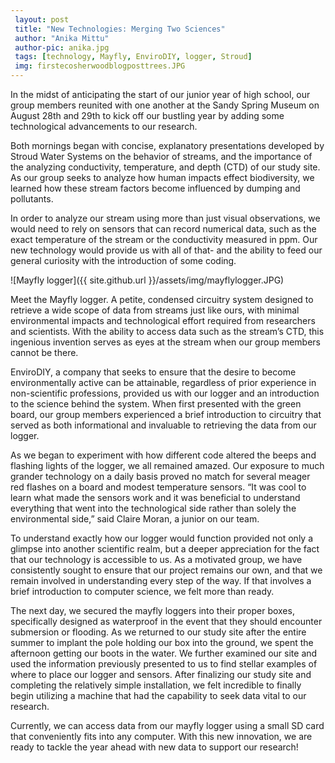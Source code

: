 ```yaml
---		
 layout: post		
 title: "New Technologies: Merging Two Sciences"		
 author: "Anika Mittu"			
 author-pic: anika.jpg	
 tags: [technology, Mayfly, EnviroDIY, logger, Stroud]		
 img: firstecosherwoodblogposttrees.JPG
---
```


In the midst of anticipating the start of our junior year of high school, our group members reunited with one another at the Sandy Spring Museum on August 28th and 29th to kick off our bustling year by adding some technological advancements to our research. 

Both mornings began with concise, explanatory presentations developed by Stroud Water Systems on the behavior of streams, and the importance of the analyzing conductivity, temperature, and depth (CTD) of our study site. As our group seeks to analyze how human impacts effect biodiversity, we learned how these stream factors become influenced by dumping and pollutants. 

In order to analyze our stream using more than just visual observations, we would need to rely on sensors that can record numerical data, such as the exact temperature of the stream or the conductivity measured in ppm. Our new technology would provide us with all of that- and the ability to feed our general curiosity with the introduction of some coding.

![Mayfly logger]({{ site.github.url }}/assets/img/mayflylogger.JPG)

Meet the Mayfly logger. A petite, condensed circuitry system designed to retrieve a wide scope of data from streams just like ours, with minimal environmental impacts and technological effort required from researchers and scientists. With the ability to access data such as the stream’s CTD, this ingenious invention serves as eyes at the stream when our group members cannot be there.

EnviroDIY, a company that seeks to ensure that the desire to become environmentally active can be attainable, regardless of prior experience in non-scientific professions, provided us with our logger and an introduction to the science behind the system. When first presented with the green board, our group members experienced a brief introduction to circuitry that served as both informational and invaluable to retrieving the data from our logger. 

As we began to experiment with how different code altered the beeps and flashing lights of the logger, we all remained amazed. Our exposure to much grander technology on a daily basis proved no match for several meager red flashes on a board and modest temperature sensors. “It was cool to learn what made the sensors work and it was beneficial to understand everything that went into the technological side rather than solely the environmental side,” said Claire Moran, a junior on our team. 

To understand exactly how our logger would function provided not only a glimpse into another scientific realm, but a deeper appreciation for the fact that our technology is accessible to us. As a motivated group, we have consistently sought to ensure that our project remains our own, and that we remain involved in understanding every step of the way. If that involves a brief introduction to computer science, we felt more than ready.

The next day, we secured the mayfly loggers into their proper boxes, specifically designed as waterproof in the event that they should encounter submersion or flooding. As we returned to our study site after the entire summer to implant the pole holding our box into the ground, we spent the afternoon getting our boots in the water. We further examined our site and used the information previously presented to us to find stellar examples of where to place our logger and sensors. After finalizing our study site and completing the relatively simple installation, we felt incredible to finally begin utilizing a machine that had the capability to seek data vital to our research. 

Currently, we can access data from our mayfly logger using a small SD card that conveniently fits into any computer. With this new innovation, we are ready to tackle the year ahead with new data to support our research!

